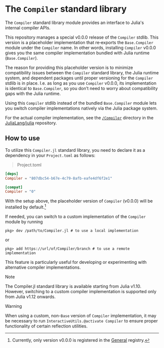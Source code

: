 # The `Compiler` standard library

The `Compiler` standard library module provides an interface to Julia's internal compiler APIs.

This repository manages a special v0.0.0 release of the `Compiler` stdlib.
This version is a placeholder implementation that re‐exports the `Base.Compiler` module
under the `Compiler` name.
In other words, installing `Compiler` v0.0.0 gives you the same compiler implementation
bundled with Julia runtime (`Base.Compiler`).

The reason for providing this placeholder version is to minimize compatibility issues
between the `Compiler` standard library, the Julia runtime system, and dependent packages
until proper versioning for the `Compiler` stdlib is in place.
I.e. as long as you use `Compiler` v0.0.0, its implementation is identical to `Base.Compiler`,
so you don’t need to worry about compatibility gaps with the Julia runtime.

Using this `Compiler` stdlib instead of the bundled `Base.Compiler` module lets you switch
compiler implementations natively via the Julia package system.

For the actual compiler implementation,
see the [`/Compiler`](https://github.com/JuliaLang/julia/tree/master/Compiler) directory
in the [JuliaLang/julia](https://github.com/JuliaLang/julia) repository.

## How to use

To utilize this `Compiler.jl` standard library, you need to declare it as a dependency in
your `Project.toml` as follows:
> Project.toml
```toml
[deps]
Compiler = "807dbc54-b67e-4c79-8afb-eafe4df6f2e1"

[compat]
Compiler = "0"
```

With the setup above, the placeholder version of `Compiler` (v0.0.0) will be installed by default.[^1]

[^1]: Currently, only version v0.0.0 is registered in the [General](https://github.com/JuliaRegistries/General) registry.

If needed, you can switch to a custom implementation of the `Compiler` module by running
```julia-repl
pkg> dev /path/to/Compiler.jl # to use a local implementation
```
or
```julia-repl
pkg> add https://url/of/Compiler/branch # to use a remote implementation
```
This feature is particularly useful for developing or experimenting with alternative compiler implementations.

> [!note]
> The Compiler.jl standard library is available starting from Julia v1.10.
> However, switching to a custom compiler implementation is supported only from
> Julia v1.12 onwards.

> [!warning]
> When using a custom, non-`Base` version of `Compiler` implementation, it may be necessary
> to run `InteractiveUtils.@activate Compiler` to ensure proper functionality of certain
> reflection utilities.
